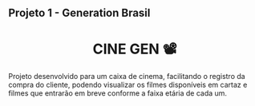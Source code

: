 ## Projeto 1 - Generation Brasil

<h1 align="center">CINE GEN 📽️</h1>

Projeto desenvolvido para um caixa de cinema, facilitando o registro da compra do cliente, podendo visualizar os filmes disponíveis em cartaz e filmes que entrarão em breve conforme a faixa etária de cada um.
